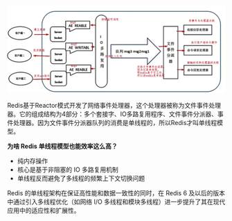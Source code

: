 
![](assets/线程模型/redis线程模型.png)

Redis基于Reactor模式开发了网络事件处理器，这个处理器被称为文件事件处理器。它的组成结构为4部分：多个套接字、IO多路复用程序、文件事件分派器、事件处理器。因为文件事件分派器队列的消费是单线程的，所以Redis才叫单线程模型。

**为啥 Redis 单线程模型也能效率这么高？**

- 纯内存操作
- 核心是基于非阻塞的 IO 多路复用机制
- 单线程反而避免了多线程的频繁上下文切换问题

Redis 的单线程架构在保证高性能和数据一致性的同时，在 Redis 6 及以后的版本中通过引入多线程优化（如网络 I/O 多线程和模块多线程）进一步提升了其在现代应用中的适应性和扩展性。
